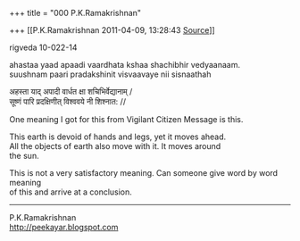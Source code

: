+++
title = "000 P.K.Ramakrishnan"

+++
[[P.K.Ramakrishnan	2011-04-09, 13:28:43 [Source](https://groups.google.com/g/samskrita/c/xj2AJKZX6Ls)]]



  
rigveda 10-022-14

ahastaa yaad apaadi vaardhata kshaa shachibhir vedyaanaam.  
suushnam paari pradakshinit visvaavaye nii sisnaathah

अहस्ता याद् अपादी वार्धत क्षा शचिभिर्वेद्यानाम् /  
सूष्णं पारि प्रदक्षिणीत् विश्ववये नी शिश्नात: //

One meaning I got for this from Vigilant Citizen Message is this.

This earth is devoid of hands and legs, yet it moves ahead.  
All the objects of earth also move with it. It moves around  
the sun.

This is not a very satisfactory meaning. Can someone give word by word meaning  
of this and arrive at a conclusion.

-----------------------------------  
P.K.Ramakrishnan  
<http://peekayar.blogspot.com>


